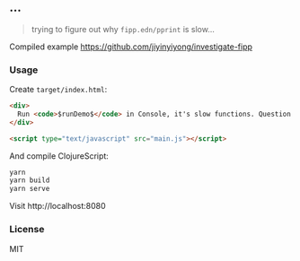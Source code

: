 
...
----

> trying to figure out why `fipp.edn/pprint` is slow...

Compiled example https://github.com/jiyinyiyong/investigate-fipp

### Usage

Create `target/index.html`:

```html
<div>
  Run <code>$runDemo$</code> in Console, it's slow functions. Question is, why slow?
</div>

<script type="text/javascript" src="main.js"></script>
```

And compile ClojureScript:

```bash
yarn
yarn build
yarn serve
```

Visit http://localhost:8080

### License

MIT
